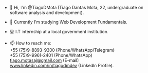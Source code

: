 - 👋 Hi, I'm @TiagoDMota (Tiago Dantas Mota, 22, undergraduate on software analysis and development).

- 🌱 Currently I'm studying Web Development Fundamentals.

- 💻 I.T internship at a local government institution.

- 📫 How to reach me:\
+55 (75)9-8893-9300 (Phone/WhatsApp/Telegram)\
+55 (75)9-9961-2401 (Phone/WhatsApp)\
tiago.motasaj@gmail.com (E-mail)\
www.linkedin.com/in/tiagodmdev (LinkedIn Profile).
